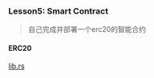 ### Lesson5:  Smart Contract
>
> 自己完成并部署一个erc20的智能合约
>

#### ERC20

[lib.rs](https://github.com/dylan-nm/substrate-advnce-learning/blob/main/erc20/lib.rs)



